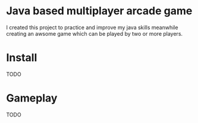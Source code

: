 # Java based multiplayer arcade game

I created this project to practice and improve my java skills meanwhile creating an awsome game which can be played by two or more players.

# Install

TODO

# Gameplay

TODO

 
